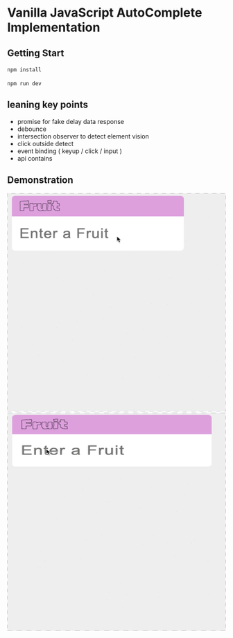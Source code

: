 # Vanilla JavaScript AutoComplete Implementation

## Getting Start

```shell
npm install

npm run dev
```

## leaning key points

- promise for fake delay data response
- debounce
- intersection observer to detect element vision
- click outside detect
- event binding ( keyup / click / input )
- api contains

## Demonstration

![](./public/vp4IXZMN0D.gif)
![](./public/XjgCfItiYS.gif)
